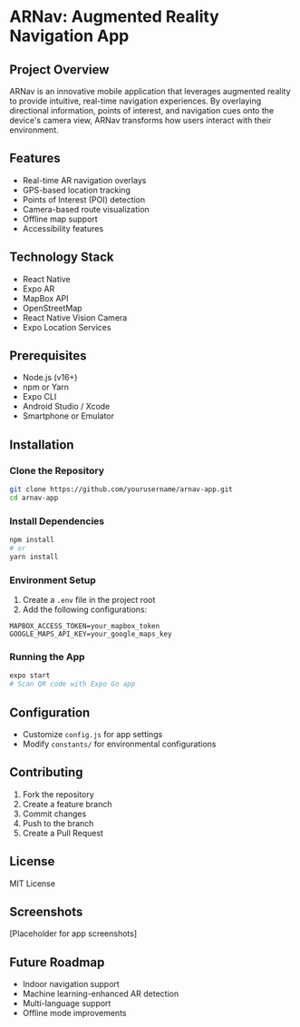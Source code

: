 # ARNav: Augmented Reality Navigation App

## Project Overview
ARNav is an innovative mobile application that leverages augmented reality to provide intuitive, real-time navigation experiences. By overlaying directional information, points of interest, and navigation cues onto the device's camera view, ARNav transforms how users interact with their environment.

## Features
- Real-time AR navigation overlays
- GPS-based location tracking
- Points of Interest (POI) detection
- Camera-based route visualization
- Offline map support
- Accessibility features

## Technology Stack
- React Native
- Expo AR
- MapBox API
- OpenStreetMap
- React Native Vision Camera
- Expo Location Services

## Prerequisites
- Node.js (v16+)
- npm or Yarn
- Expo CLI
- Android Studio / Xcode
- Smartphone or Emulator

## Installation

### Clone the Repository
```bash
git clone https://github.com/yourusername/arnav-app.git
cd arnav-app
```

### Install Dependencies
```bash
npm install
# or
yarn install
```

### Environment Setup
1. Create a `.env` file in the project root
2. Add the following configurations:
```
MAPBOX_ACCESS_TOKEN=your_mapbox_token
GOOGLE_MAPS_API_KEY=your_google_maps_key
```

### Running the App
```bash
expo start
# Scan QR code with Expo Go app
```

## Configuration
- Customize `config.js` for app settings
- Modify `constants/` for environmental configurations

## Contributing
1. Fork the repository
2. Create a feature branch
3. Commit changes
4. Push to the branch
5. Create a Pull Request

## License
MIT License

## Screenshots
[Placeholder for app screenshots]

## Future Roadmap
- Indoor navigation support
- Machine learning-enhanced AR detection
- Multi-language support
- Offline mode improvements
